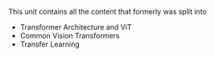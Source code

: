This unit contains all the content that formerly was split into
- Transformer Architecture and ViT
- Common Vision Transformers
- Transfer Learning